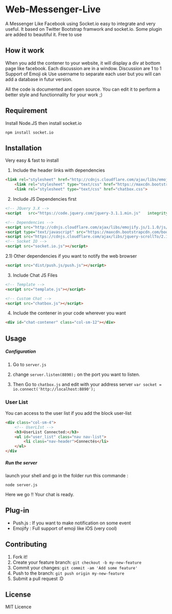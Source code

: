 # Web-Messenger-Live
A Messenger Like Facebook using Socket.io easy to integrate and very useful.
It based on Twitter Bootstrap framwork and socket.io. Some plugin are added to beautiful it.
Free to use

## How it work
When you add the contener to your website, it will display a div at bottom page like facebook. Each discussion are in a window.
Discussion are 1 to 1
Support of Emoji ok
Use username to separate each user but you will can add a database in futur version.

All the code is documented and open source. You can edit it to perform a better style and functionnality for your work ;)

## Requirement
Install Node.JS then install socket.io
```shell
npm install socket.io
```


## Installation

Very easy & fast to install

1) Include the header links with dependencies
``` html
<link rel="stylesheet" href="http://cdnjs.cloudflare.com/ajax/libs/emojify.js/1.1.0/css/basic/emojify.css" />
    <link rel="stylesheet" type="text/css" href="https://maxcdn.bootstrapcdn.com/bootstrap/3.3.7/css/bootstrap.min.css">
    <link rel="stylesheet" type="text/css" href="chatbox.css">
```

2) Include JS Dependencies first
``` HTML
<!-- JQuery 3.X -->
<script   src="https://code.jquery.com/jquery-3.1.1.min.js"   integrity="sha256-hVVnYaiADRTO2PzUGmuLJr8BLUSjGIZsDYGmIJLv2b8="   crossorigin="anonymous"></script>

<!-- Dependencies -->
<script src="http://cdnjs.cloudflare.com/ajax/libs/emojify.js/1.1.0/js/emojify.js"></script>
<script type="text/javascript" src="https://maxcdn.bootstrapcdn.com/bootstrap/3.3.7/js/bootstrap.min.js"></script>
<script src="https://cdnjs.cloudflare.com/ajax/libs/jquery-scrollTo/2.1.2/jquery.scrollTo.min.js"></script>>
<!-- Socket IO -->
<script src="socket.io.js"></script>
```
2.1)
Other dependencies if you want to notify the web browser 
```HTML
<script src="dist/push.js/push.js"></script>
```

3) Include Chat JS Files
``` HTML
<!-- Template -->
<script src="template.js"></script>

<!-- Custom Chat -->
<script src="chatbox.js"></script>
```
4) Include the contener in your code wherever you want
```HTML
<div id="chat-contener" class="col-sm-12"></div>
```

## Usage
##### Configuration
1) Go to ```server.js```

2) change ```server.listen(8890);``` on the port you want to listen.

3) Then Go to ```chatbox.js``` 
and edit with your address server  ```var socket = io.connect('http://localhost:8890');```

### User List
You can access to the user list if you add the block user-list
```HTML
<div class="col-sm-4">
    <!-- UserLIst -->
    <h3>UserList Connected:</h3>
    <ul id="user_list" class="nav nav-list">
        <li class="nav-header">Connectés</li>
    </ul>           
</div
```

##### Run the server
launch your shell and go in the folder
run this commande : 
```shell
node server.js
```

Here we go !! 
Your chat is ready.
## Plug-in

* Push.js : If you want to make notification on some event
* Emojify : Full support of emoji like iOS (very cool) 


## Contributing
1. Fork it!
2. Create your feature branch: `git checkout -b my-new-feature`
3. Commit your changes: `git commit -am 'Add some feature'`
4. Push to the branch: `git push origin my-new-feature`
5. Submit a pull request :D



## License

MIT Licence
